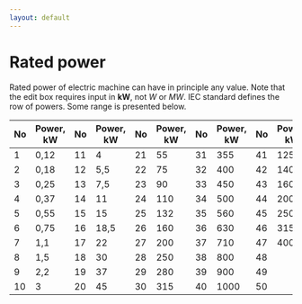 ```yaml
---
layout: default
---
```


# Rated power

Rated power of electric machine can have in principle any value. Note that the edit box requires input in **kW**, not *W* or *MW*. IEC standard defines the row of powers. Some range is presented below.

No | Power, kW | No | Power, kW | No | Power, kW | No | Power, kW | No | Power, kW
------------ | ------------- | ------------ | ------------- | ------------ | ------------- | ------------ | ------------- | ------------ | -------------
1 | 0,12 | 11 | 4 | 21 | 55 | 31 | 355 | 41 | 1250
2 | 0,18 | 12 | 5,5 | 22 | 75 | 32 | 400 | 42 | 1400
3 | 0,25 | 13 | 7,5 | 23 | 90 | 33 | 450 | 43 | 1600
4 | 0,37 | 14 | 11 | 24 | 110 | 34 | 500 | 44 | 2000
5 | 0,55 | 15 | 15 | 25 | 132 | 35 | 560 | 45 | 2500
6 | 0,75 | 16 | 18,5 | 26 | 160 | 36 | 630 | 46 | 3150
7 | 1,1 | 17 | 22 | 27 | 200 | 37 | 710 | 47 | 4000
8 | 1,5 | 18 | 30 | 28 | 250 | 38 | 800 | 48 | 
9 | 2,2 | 19 | 37 | 29 | 280 | 39 | 900 | 49 | 
10| 3 | 20 | 45 | 30 | 315 | 40 | 1000 | 50 | 
